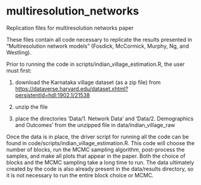 # multiresolution_networks
Replication files for multiresolution networks paper

These files contain all code necessary to replicate the results presented in “Multiresolution network models” (Fosdick, McCormick, Murphy, Ng, and Westling). 

Prior to running the code in scripts/indian_village_estimation.R, the user must first:

1) download the Karnataka village dataset (as a zip file) from https://dataverse.harvard.edu/dataset.xhtml?persistentId=hdl:1902.1/21538

2) unzip the file

3) place the directories ‘Data/1. Network Data’ and ‘Data/2. Demographics and Outcomes’ from the unzipped file in data/indian_village_raw

Once the data is in place, the driver script for running all the code can be found in code/scripts/indian_village_estimation.R. This code will choose the number of blocks, run the MCMC sampling algorithm, post-process the samples, and make all plots that appear in the paper. Both the choice of blocks and the MCMC sampling take a long time to run. The data ultimately created by the code is also already present in the data/results directory, so it is not necessary to run the entire block choice or MCMC.
